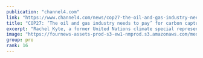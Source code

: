 ```yaml
---
publication: "channel4.com"
link: "https://www.channel4.com/news/cop27-the-oil-and-gas-industry-needs-to-pay-for-carbon-capture-says-un-climate-rep"
title: "COP27: ‘The oil and gas industry needs to pay’ for carbon capture says UN climate rep"
excerpt: "Rachel Kyte, a former United Nations climate special representative joins from Massachusetts."
image: "https://fournews-assets-prod-s3-ew1-nmprod.s3.amazonaws.com/media/2022/11/RACHEL-THUMB-1920x1080.png"
group: pro
rank: 16
---
```

